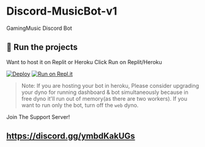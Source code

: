 # Discord-MusicBot-v1
GamingMusic Discord Bot

## 💨 Run the projects

Want to host it on Replit or Heroku Click Run on Replit/Heroku

[![Deploy](https://www.herokucdn.com/deploy/button.svg)](https://heroku.com/deploy?template=https://github.com/CloudGamer131/Discord-MusicBot-v1)
[![Run on Repl.it](https://repl.it/badge/github/CloudGamer131/Discord-MusicBot-v1)](https://repl.it/github/CloudGamer131/Discord-MusicBot-v1)
> Note: If you are hosting your bot in heroku, Please consider upgrading your dyno for running dashboard & bot simultaneously because in free dyno it'll run out of memory(as there are two workers). If you want to run only the bot, turn off the `web` dyno.


Join The Support Server! 
## https://discord.gg/ymbdKakUGs
